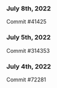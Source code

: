 ### July 8th, 2022

Commit #41425

### July 5th, 2022

Commit #314353


### July 4th, 2022

Commit #72281
